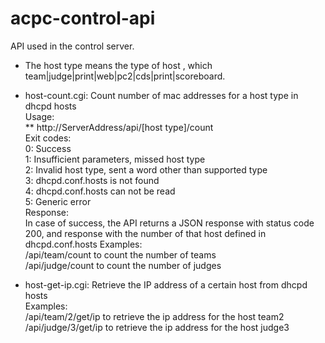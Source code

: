 # acpc-control-api
API used in the control server. <br>
* The host type means the type of host , which team|judge|print|web|pc2|cds|print|scoreboard.<br>
* host-count.cgi: Count number of mac addresses for a host type in dhcpd hosts<br>
Usage:<br>
** http://ServerAddress/api/[host type]/count<br>
Exit codes:<br>
0: Success<br>
1: Insufficient parameters, missed host type<br>
2: Invalid host type, sent a word other than supported type<br>
3: dhcpd.conf.hosts is not found<br>
4: dhcpd.conf.hosts can not be read<br>
5: Generic error<br>
Response:<br>
In case of success, the API returns a JSON response with status code 200, and response with the number of that host defined in dhcpd.conf.hosts
Examples:<br>
/api/team/count to count the number of teams<br>
/api/judge/count to count the number of judges<br>

* host-get-ip.cgi: Retrieve the IP address of a certain host from dhcpd hosts<br>
Examples: <br>
 /api/team/2/get/ip to retrieve the ip address for the host team2<br>
 /api/judge/3/get/ip to retrieve the ip address for the host judge3<br>


